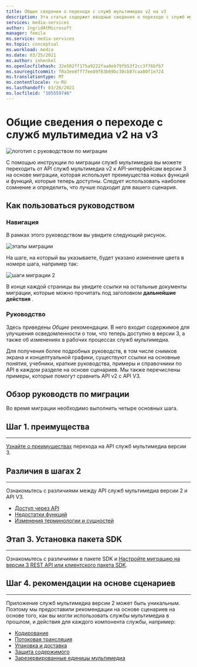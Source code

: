 ```yaml
---
title: Общие сведения о переходе с служб мультимедиа v2 на v3
description: Эта статья содержит вводные сведения о переходе с служб мультимедиа версии 2 на v3.
services: media-services
author: IngridAtMicrosoft
manager: femila
ms.service: media-services
ms.topic: conceptual
ms.workload: media
ms.date: 03/25/2021
ms.author: inhenkel
ms.openlocfilehash: 32e502ff175a9222faa0eb79fb53f2cc3f76bfb7
ms.sourcegitcommit: f0a3ee8ff77ee89f83b69bc30cb87caa80f1e724
ms.translationtype: MT
ms.contentlocale: ru-RU
ms.lasthandoff: 03/26/2021
ms.locfileid: "105559746"
---
```

# <a name="migrate-from-media-services-v2-to-v3-introduction"></a>Общие сведения о переходе с служб мультимедиа v2 на v3

![логотип с руководством по миграции](./media/migration-guide/azure-media-services-logo-migration-guide.svg)

С помощью инструкции по миграции служб мультимедиа вы можете переходить от API служб мультимедиа v2 к API-интерфейсам версии 3 на основе миграции, которая использует преимущества новых функций и функций, которые теперь доступны. Следует использовать наиболее сомнение и определить, что лучше подходит для вашего сценария.

## <a name="how-to-use-this-guide"></a>Как пользоваться руководством

### <a name="navigating"></a>Навигация

В рамках этого руководством вы увидите следующий рисунок.

![этапы миграции](./media/migration-guide/steps.svg)<br/>

На шаге, на который вы указываете, будет указано изменение цвета в номере шага, например так:

![шаги миграции 2](./media/migration-guide/steps-2.svg)<br/>

В конце каждой страницы вы увидите ссылки на остальные документы миграции, которые можно прочитать под заголовком **дальнейшие действия** .

### <a name="guidance"></a>Руководство

Здесь приведены *Общие* рекомендации. В него входит содержимое для улучшения осведомленности о том, что теперь доступно в версии 3, а также об изменениях в рабочих процессах служб мультимедиа.

Для получения более подробных руководств, в том числе снимков экрана и концептуальной графики, существуют ссылки на основные понятия, учебники, краткие руководства, примеры и справочники по API в каждом разделе на основе сценариев. Мы также перечислены примеры, которые помогут сравнить API v2 с API V3.

## <a name="migration-guidance-overview"></a>Обзор руководств по миграции

Во время миграции необходимо выполнить четыре основных шага.

## <a name="step-1-benefits"></a>Шаг 1. преимущества

<hr color="#5ea0ef" size="10">

[Узнайте о преимуществах](migrate-v-2-v-3-migration-benefits.md) перехода на API служб мультимедиа версии 3.

## <a name="step-2-differences"></a>Различия в шагах 2

<hr color="#5ea0ef" size="10">

Ознакомьтесь с различиями между API служб мультимедиа версии 2 и API V3.

- [Доступ через API](migrate-v-2-v-3-differences-api-access.md)
- [Недостатки функций](migrate-v-2-v-3-differences-feature-gaps.md)
- [Изменения терминологии и сущностей](migrate-v-2-v-3-differences-terminology.md)

## <a name="step-3-sdk-setup"></a>Этап 3. Установка пакета SDK

<hr color="#5ea0ef" size="10">

Ознакомьтесь с различиями в пакете SDK и [Настройте миграцию на версии 3 REST API или клиентского пакета SDK](migrate-v-2-v-3-migration-setup.md).

## <a name="step-4-scenario-based-guidance"></a>Шаг 4. рекомендации на основе сценариев

<hr color="#5ea0ef" size="10">

Приложение служб мультимедиа версии 2 может быть уникальным. Поэтому мы предоставили рекомендации на основе сценариев на основе того, как вы *могли* использовать службы мультимедиа в прошлом, и действия для каждого компонента службы, например:

- [Кодирование](migrate-v-2-v-3-migration-scenario-based-encoding.md)
- [Потоковая трансляция](migrate-v-2-v-3-migration-scenario-based-live-streaming.md)
- [Упаковка и доставка](migrate-v-2-v-3-migration-scenario-based-publishing.md)
- [Защита содержимого](migrate-v-2-v-3-migration-scenario-based-content-protection.md)
- [Зарезервированные единицы мультимедиа](migrate-v-2-v-3-migration-scenario-based-media-reserved-units.md)
